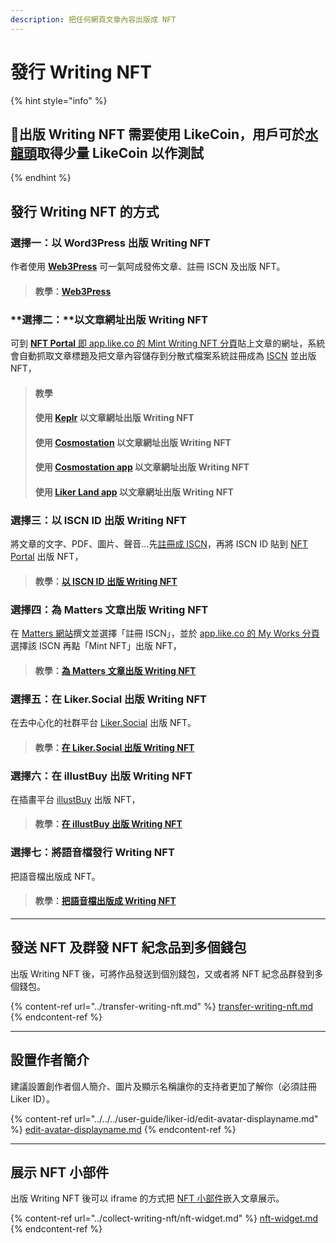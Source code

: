 ```yaml
---
description: 把任何網頁文章內容出版成 NFT
---
```


# 發行 Writing NFT

{% hint style="info" %}
## 📣出版 Writing NFT 需要使用 LikeCoin，用戶可於[水龍頭](../../faucet.md)取得少量 LikeCoin 以作測試
{% endhint %}

## 發行 Writing NFT 的方式

### **選擇一：以 Word3Press  出版 Writing NFT**

作者使用 [**Web3Press**](https://zh-hk.wordpress.org/plugins/likecoin/) 可一氣呵成發佈文章、註冊 ISCN 及出版 NFT。

> #### 教學：[Web3Press](../../../user-guide/wordpress.md)

### **選擇二：**以文章網址出版 Writing NFT

可到 [**NFT Portal** 即 app.like.co 的 Mint Writing NFT 分頁](https://app.like.co/nft/url)貼上文章的網址，系統會自動抓取文章標題及把文章內容儲存到分散式檔案系統註冊成為 [ISCN](../../decentralized-publishing/what-is-iscn.md) 並出版 NFT，

> #### 教學
>
> #### 使用 [Keplr](keplr.md) 以文章網址出版 Writing NFT
>
> #### 使用 [Cosmostation](cosmostation.md) 以文章網址出版 Writing NFT
>
> #### 使用 [Cosmostation app](cosmostation-app.md) 以文章網址出版 Writing NFT
>
> #### 使用 [Liker Land app](liker-land-app.md) 以文章網址出版 Writing NFT

### **選擇三**：以 ISCN ID 出版 Writing NFT

將文章的文字、PDF、圖片、聲音…先[註冊成 ISCN](../../decentralized-publishing/app.like.co.md)，再將 ISCN ID 貼到 [NFT Portal](https://app.like.co/nft/url) 出版 NFT，

> #### 教學：[以 ISCN ID 出版 Writing NFT](by-iscn-id.md)

### **選擇四**：為 Matters 文章出版 Writing NFT

在 [Matters 網站](https://matters.news/)撰文並選擇「註冊 ISCN」，並於 [app.like.co 的 My Works 分頁](https://app.like.co/works)選擇該 ISCN 再點「Mint NFT」出版 NFT，

> #### 教學：[為 Matters 文章出版 Writing NFT](matters.md)

### **選擇五**：在 Liker.Social 出版 Writing NFT

在去中心化的社群平台 [Liker.Social](https://liker.social/) 出版 NFT。

> #### 教學：[在 Liker.Social 出版 Writing NFT](liker-social.md)

### **選擇六**：在 illustBuy 出版 Writing NFT

在插畫平台 [illustBuy](https://illustbuy.com/) 出版 NFT，

> #### 教學：[在 illustBuy 出版 Writing NFT](illustbuy.md)

### **選擇七**：將語音檔發行 Writing NFT

把語音檔出版成 NFT。

> #### 教學：[把語音檔出版成 Writing NFT](jiang-yu-yin-dang-fa-hang-nft.md)

***

## 發送 NFT 及群發 NFT 紀念品到多個錢包

出版 Writing NFT 後，可將作品發送到個別錢包，又或者將 NFT 紀念品群發到多個錢包。

{% content-ref url="../transfer-writing-nft.md" %}
[transfer-writing-nft.md](../transfer-writing-nft.md)
{% endcontent-ref %}

***

## 設置作者簡介 <a href="#creators-introduction" id="creators-introduction"></a>

建議設置創作者個人簡介、圖片及顯示名稱讓你的支持者更加了解你（必須註冊 Liker ID）。

{% content-ref url="../../../user-guide/liker-id/edit-avatar-displayname.md" %}
[edit-avatar-displayname.md](../../../user-guide/liker-id/edit-avatar-displayname.md)
{% endcontent-ref %}

***

## 展示 NFT 小部件

出版 Writing NFT 後可以 iframe 的方式把 [NFT 小部件](../collect-writing-nft/nft-widget.md)嵌入文章展示。

{% content-ref url="../collect-writing-nft/nft-widget.md" %}
[nft-widget.md](../collect-writing-nft/nft-widget.md)
{% endcontent-ref %}
